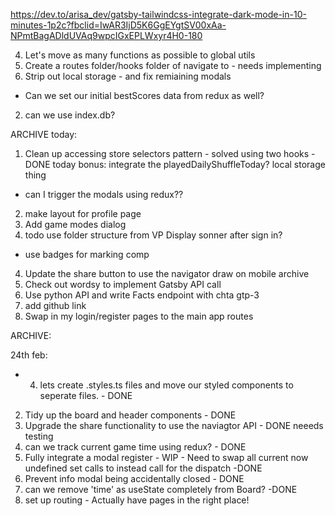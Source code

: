 https://dev.to/arisa_dev/gatsby-tailwindcss-integrate-dark-mode-in-10-minutes-1p2c?fbclid=IwAR3IjD5K6GgEYgtSV00xAa-NPmtBagADldUVAq9wpcIGxEPLWxyr4H0-180



4) Let's move as many functions as possible to global utils
1) Create a routes folder/hooks folder of navigate to - needs implementing 
3) Strip out local storage - and fix remiaining modals
- Can we set our initial bestScores data from redux as well? 
2) can we use index.db?



 ARCHIVE today: 
1) Clean up accessing store selectors pattern - solved using two hooks - DONE
today bonus: integrate the playedDailyShuffleToday? local storage thing 

- can I trigger the modals using redux?? 
2. make layout for profile page 
3. Add game modes dialog 
4. todo use folder structure from VP 
Display sonner after sign in? 
- use badges for marking comp
4. Update the share button to use the navigator draw on mobile
archive
4. Check out wordsy to implement Gatsby API call
5. Use python API and write Facts endpoint with chta gtp-3 
2. add github link 
1. Swap in my login/register pages to the main app routes


ARCHIVE: 

24th feb: 
- 4) lets create .styles.ts files and move our styled components to seperate files. - DONE 
2) Tidy up the board and header components - DONE
2) Upgrade the share functionality to use the naviagtor API - DONE neeeds testing
3) can we track current game time using redux? - DONE
1) Fully integrate a modal register - WIP - Need to swap all current now undefined set calls to instead call for the dispatch -DONE
4) Prevent info modal being accidentally closed - DONE
3) can we remove 'time' as useState completely from Board?  -DONE 
7) set up routing - Actually have pages in the right place! 